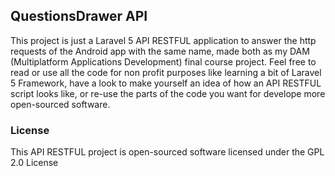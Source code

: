 ## QuestionsDrawer API

This project is just a Laravel 5 API RESTFUL application to answer the http requests of the Android app
with the same name, made both as my DAM (Multiplatform Applications Development) final course project.
Feel free to read or use all the code for non profit purposes like learning a bit of Laravel 5 Framework, have a look to make yourself an idea of how an API RESTFUL script looks like, or re-use the parts of the code you want for develope more open-sourced software.

### License

This API RESTFUL project is open-sourced software licensed under the GPL 2.0 License

